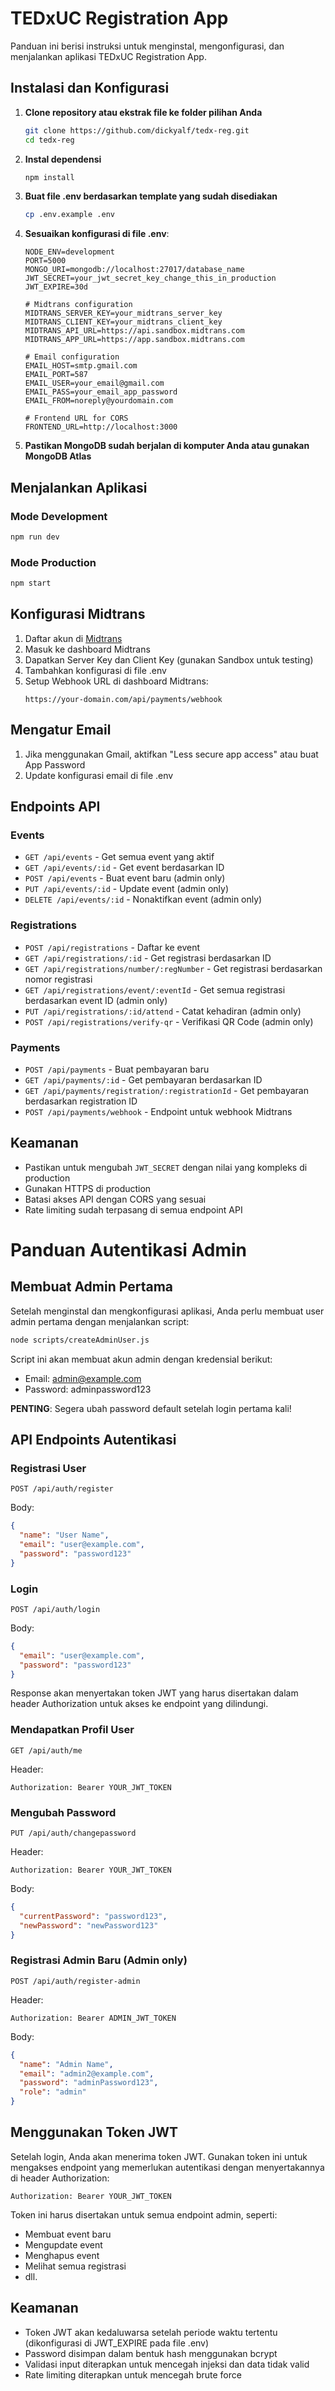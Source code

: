  # TEDxUC Registration App

Panduan ini berisi instruksi untuk menginstal, mengonfigurasi, dan menjalankan aplikasi TEDxUC Registration App.

## Instalasi dan Konfigurasi

1. **Clone repository atau ekstrak file ke folder pilihan Anda**
   ```bash
   git clone https://github.com/dickyalf/tedx-reg.git
   cd tedx-reg
   ```

2. **Instal dependensi**
   ```bash
   npm install
   ```

3. **Buat file .env berdasarkan template yang sudah disediakan**
   ```bash
   cp .env.example .env
   ```

4. **Sesuaikan konfigurasi di file .env**:
   ```
   NODE_ENV=development
   PORT=5000
   MONGO_URI=mongodb://localhost:27017/database_name
   JWT_SECRET=your_jwt_secret_key_change_this_in_production
   JWT_EXPIRE=30d

   # Midtrans configuration
   MIDTRANS_SERVER_KEY=your_midtrans_server_key
   MIDTRANS_CLIENT_KEY=your_midtrans_client_key
   MIDTRANS_API_URL=https://api.sandbox.midtrans.com
   MIDTRANS_APP_URL=https://app.sandbox.midtrans.com

   # Email configuration
   EMAIL_HOST=smtp.gmail.com
   EMAIL_PORT=587
   EMAIL_USER=your_email@gmail.com
   EMAIL_PASS=your_email_app_password
   EMAIL_FROM=noreply@yourdomain.com

   # Frontend URL for CORS
   FRONTEND_URL=http://localhost:3000
   ```

5. **Pastikan MongoDB sudah berjalan di komputer Anda atau gunakan MongoDB Atlas**

## Menjalankan Aplikasi

### Mode Development
```bash
npm run dev
```

### Mode Production
```bash
npm start
```

## Konfigurasi Midtrans

1. Daftar akun di [Midtrans](https://midtrans.com/)
2. Masuk ke dashboard Midtrans
3. Dapatkan Server Key dan Client Key (gunakan Sandbox untuk testing)
4. Tambahkan konfigurasi di file .env
5. Setup Webhook URL di dashboard Midtrans:
   ```
   https://your-domain.com/api/payments/webhook
   ```

## Mengatur Email

1. Jika menggunakan Gmail, aktifkan "Less secure app access" atau buat App Password
2. Update konfigurasi email di file .env

## Endpoints API

### Events
- `GET /api/events` - Get semua event yang aktif
- `GET /api/events/:id` - Get event berdasarkan ID
- `POST /api/events` - Buat event baru (admin only)
- `PUT /api/events/:id` - Update event (admin only)
- `DELETE /api/events/:id` - Nonaktifkan event (admin only)

### Registrations
- `POST /api/registrations` - Daftar ke event
- `GET /api/registrations/:id` - Get registrasi berdasarkan ID
- `GET /api/registrations/number/:regNumber` - Get registrasi berdasarkan nomor registrasi
- `GET /api/registrations/event/:eventId` - Get semua registrasi berdasarkan event ID (admin only)
- `PUT /api/registrations/:id/attend` - Catat kehadiran (admin only)
- `POST /api/registrations/verify-qr` - Verifikasi QR Code (admin only)

### Payments
- `POST /api/payments` - Buat pembayaran baru
- `GET /api/payments/:id` - Get pembayaran berdasarkan ID
- `GET /api/payments/registration/:registrationId` - Get pembayaran berdasarkan registration ID
- `POST /api/payments/webhook` - Endpoint untuk webhook Midtrans

## Keamanan

- Pastikan untuk mengubah `JWT_SECRET` dengan nilai yang kompleks di production
- Gunakan HTTPS di production
- Batasi akses API dengan CORS yang sesuai
- Rate limiting sudah terpasang di semua endpoint API

# Panduan Autentikasi Admin

## Membuat Admin Pertama

Setelah menginstal dan mengkonfigurasi aplikasi, Anda perlu membuat user admin pertama dengan menjalankan script:

```bash
node scripts/createAdminUser.js
```

Script ini akan membuat akun admin dengan kredensial berikut:
- Email: admin@example.com
- Password: adminpassword123

**PENTING**: Segera ubah password default setelah login pertama kali!

## API Endpoints Autentikasi

### Registrasi User
```
POST /api/auth/register
```
Body:
```json
{
  "name": "User Name",
  "email": "user@example.com",
  "password": "password123"
}
```

### Login
```
POST /api/auth/login
```
Body:
```json
{
  "email": "user@example.com",
  "password": "password123"
}
```
Response akan menyertakan token JWT yang harus disertakan dalam header Authorization untuk akses ke endpoint yang dilindungi.

### Mendapatkan Profil User
```
GET /api/auth/me
```
Header:
```
Authorization: Bearer YOUR_JWT_TOKEN
```

### Mengubah Password
```
PUT /api/auth/changepassword
```
Header:
```
Authorization: Bearer YOUR_JWT_TOKEN
```
Body:
```json
{
  "currentPassword": "password123",
  "newPassword": "newPassword123"
}
```

### Registrasi Admin Baru (Admin only)
```
POST /api/auth/register-admin
```
Header:
```
Authorization: Bearer ADMIN_JWT_TOKEN
```
Body:
```json
{
  "name": "Admin Name",
  "email": "admin2@example.com",
  "password": "adminPassword123",
  "role": "admin"
}
```

## Menggunakan Token JWT

Setelah login, Anda akan menerima token JWT. Gunakan token ini untuk mengakses endpoint yang memerlukan autentikasi dengan menyertakannya di header Authorization:

```
Authorization: Bearer YOUR_JWT_TOKEN
```

Token ini harus disertakan untuk semua endpoint admin, seperti:
- Membuat event baru
- Mengupdate event
- Menghapus event
- Melihat semua registrasi
- dll.

## Keamanan

- Token JWT akan kedaluwarsa setelah periode waktu tertentu (dikonfigurasi di JWT_EXPIRE pada file .env)
- Password disimpan dalam bentuk hash menggunakan bcrypt
- Validasi input diterapkan untuk mencegah injeksi dan data tidak valid
- Rate limiting diterapkan untuk mencegah brute force